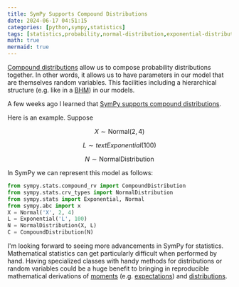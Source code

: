 ```yaml
---
title: SymPy Supports Compound Distributions
date: 2024-06-17 04:51:15
categories: [python,sympy,statistics]
tags: [statistics,probability,normal-distribution,exponential-distribution,compound-distribution,mathematical-statistics,math,maths,moments,expectation,expected-value]
math: true
mermaid: true
---
```


[Compound distributions](https://en.wikipedia.org/wiki/Compound_probability_distribution) allow us to compose probability distributions together. In other words, it allows us to have parameters in our model that are themselves random variables. This facilities including a hierarchical structure (e.g. like in a [BHM](https://en.wikipedia.org/wiki/Bayesian_hierarchical_modeling)) in our models.

A few weeks ago I learned that [SymPy supports compound distributions](https://docs.sympy.org/latest/modules/stats.html#compound-distribution). 

Here is an example. Suppose 

$$X \sim \text{Normal}(2, 4)$$

$$L \sim text{Exponential}(100)$$

$$N \sim \text{NormalDistribution}$$

In SymPy we can represent this model as follows:

```python
from sympy.stats.compound_rv import CompoundDistribution
from sympy.stats.crv_types import NormalDistribution
from sympy.stats import Exponential, Normal
from sympy.abc import x
X = Normal('X', 2, 4)
L = Exponential('L', 100)
N = NormalDistribution(X, L)
C = CompoundDistribution(N)
```

I'm looking forward to seeing more advancements in SymPy for statistics. Mathematical statistics can get particularly difficult when performed by hand. Having specialized classes with handy methods for distributions or random variables could be a huge benefit to bringing in reproducible mathematical derivations of [moments](https://en.wikipedia.org/wiki/Moment_(mathematics)) (e.g. [expectations](https://en.wikipedia.org/wiki/Expected_value)) and [distributions](https://en.wikipedia.org/wiki/Probability_distribution).
